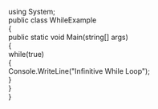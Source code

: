 using System;  
public class WhileExample  
    {  
      public static void Main(string[] args)  
      {  
          while(true)  
          {  
                  Console.WriteLine("Infinitive While Loop");  
          }    
      }  
    } 
